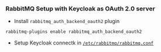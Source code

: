 ### RabbitMQ Setup with Keycloak as OAuth 2.0 server

- Install `rabbitmq_auth_backend_oauth2` plugin
```bash
rabbitmq-plugins enable rabbitmq_auth_backend_oauth2
```
- Setup Keycloak connectk in [`/etc/rabbitmq/rabbitmq.conf`](/security/keycloak/keycloak-rabbitmq/rabbitmq.conf)
```ini

```
